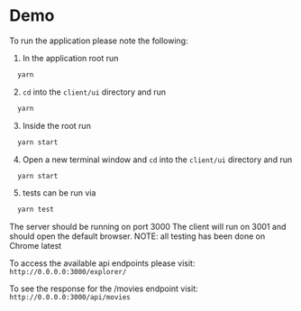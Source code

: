 # Demo

To run the application please note the following:

1. In the application root run 
```javascript 
  yarn
```
2. `cd` into the `client/ui` directory and run 
```javascript 
  yarn
```
3. Inside the root run
```javascript 
  yarn start
```
4. Open a new terminal window and `cd` into the `client/ui` directory and run
```javascript 
  yarn start
```
5. tests can be run via 
```javascript 
  yarn test
```
The server should be running on port 3000
The client will run on 3001 and should open the default browser.
NOTE: all testing has been done on Chrome latest

To access the available api endpoints please visit: `http://0.0.0.0:3000/explorer/`

To see the response for the /movies endpoint visit: `http://0.0.0.0:3000/api/movies`